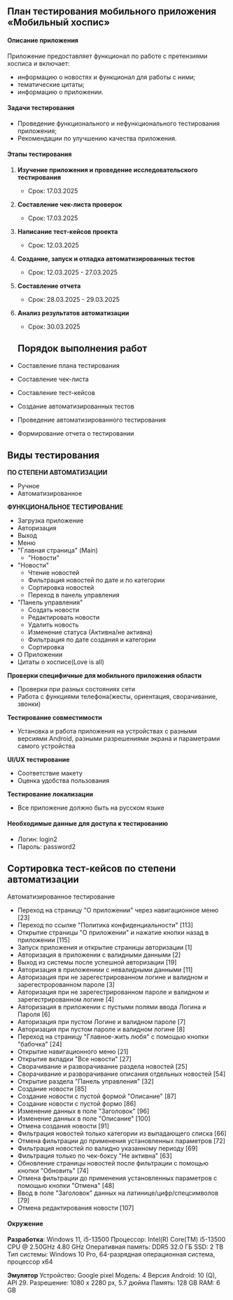 ## План тестирования мобильного приложения «Мобильный хоспис»

#### Описание приложения

Приложение предоставляет функционал по работе с претензиями хосписа и включает:

- информацию о новостях и функционал для работы с ними;
- тематические цитаты;
- информацию о приложении.

#### Задачи тестирования

- Проведение функционального и нефункционального тестирования приложения;
- Рекомендации по улучшению качества приложения.

#### Этапы тестирования

1. **Изучение приложения и проведение исследовательского тестирования**
   - Срок: 17.03.2025
2. **Составление чек-листа проверок**
   - Срок: 17.03.2025
3. **Написание тест-кейсов проекта**
   - Срок: 12.03.2025
4. **Создание, запуск и отладка автоматизированных тестов**
   - Срок: 12.03.2025 - 27.03.2025
5. **Составление отчета**
   - Срок: 28.03.2025 - 29.03.2025
6. **Анализ результатов автоматизации**
   - Срок: 30.03.2025

   ## **Порядок выполнения работ**

- Составление плана тестирования

- Составление чек-листа

- Составление тест-кейсов

-  Создание автоматизированных тестов

- Проведение автоматизированного тестирования

- Формирование отчета о тестировании

## **Виды тестирования**

**ПО СТЕПЕНИ АВТОМАТИЗАЦИИ**

- Ручное 
- Автоматизированное

**ФУНКЦИОНАЛЬНОЕ ТЕСТИРОВАНИЕ**
 - Загрузка приложение
 - Авторизация
 - Выход
 - Меню
 - "Главная страница" (Main)
   - "Новости"
 - "Новости"
   - Чтение новостей
   - Фильтрация новостей по дате и по категории
   - Сортировка новостей
   - Переход в панель управления
 - "Панель управления"
   - Создать новости
   - Редактировать новости
   - Удалить новость 
   - Изменение статуса (Активна/не активна)
   - Фильтрация по дате создания и категории
   - Сортировка
 -  О Приложении
 - Цитаты о хосписе(Love is all)

**Проверки специфичные для мобильного приложения области**

- Проверки при разных состояниях сети 
- Работа с функциями телефона(жесты, ориентация, сворачивание, звонки)

**Тестирование совместимости**
- Установка и работа приложения на устройствах с разными версиями Android, разными разрешениями экрана и параметрами самого устройства

**UI/UX тестирование**

- Соответствие макету
- Оценка удобства пользования

**Тестирование локализации**

- Все приложение должно быть на русском языке

#### Необходимые данные для доступа к тестированию

- Логин: login2
- Пароль: password2

## **Сортировка тест-кейсов по степени автоматизации** 

Автоматизированное тестирование

- Переход на страницу "О приложении" через навигационное меню [23]
- Переход по ссылке "Политика конфиденциальности" [113]
- Открытие страницы "О приложении" и нажатие кнопки назад в приложении [115]
- Запуск приложения и открытие страницы авторизации [1]
- Авторизация в приложении с валидными данными [2]
- Выход из системы после успешной авторизации [19]
- Авторизация в приложениии с невалидными данными [11]
- Авторизация при не зарегестрированном логине и валидном и зарегестророванном пароле [3]
- Авторизация при не зарегестрированном пароле и валидном и зарегестрированном логине [4]
- Авторизация в приложении с пустыми полями ввода Логина и Пароля [6]
- Авторизация при пустом Логине и валидном пароле [7]
- Авторизация при пустом пароле и валидном логине [8]
- Переход на страницу "Главное-жить любя" с помощью кнопки "бабочка" [24]
- Открытие навигационного меню [21]
- Открытие вкладки "Все новости" [27]
- Сворачивание и разворачивание раздела новостей [25]
- Сворачивание и разворачивание описания отдельных новостей [54]
- Открытие раздела "Панель управления" [32]
- Создание новости [85]
- Создание новости с пустой формой "Описание" [87]
- Создание новости с пустой формо [86]
- Изменение данных в поле "Заголовок" [96]
- Изменение данных в поле "Описание" [100]
- Отмена создания новости [91]
- Фильтрация новостей только категории из выпадающего списка [66]
- Отмена фильтрации до применения установленных параметров [72]
- Фильтрация новостей по валидно указанному периоду [69]
- Фильтрация только по чек-боксу "Не активна" [63]
- Обновление страницы новостей после фильтрации с помощью кнопки "Обновить" [74]
- Отмена фильтрации до применения установленных параметров с помощью кнопки "Отмена" [48]
- Ввод в поле "Заголовок" данных на латинице/цифр/спецсимволов [79]
- Отмена редактирования новости [107]

#### Окружение

**Разработка**: Windows 11, i5-13500
Процессор: Intel(R) Core(TM) i5-13500 CPU @ 2.50GHz   4.80 GHz
Оперативная память: DDR5 32.0 ГБ 
SSD: 2 TB
Тип системы: Windows 10 Pro, 64-разрядная операционная система, процессор x64

**Эмулятор**
Устройство: Google pixel
Модель: 4
Версия Android: 10 (Q), API 29.
Разрешение: 1080 x 2280 px, 5.7 дюйма
Память: 128 GB
RAM: 6 GB